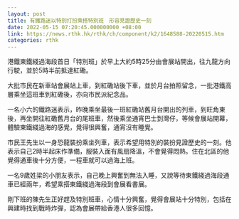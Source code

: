 ```yaml
---
layout: post
title: 有鐵路迷以特別打扮乘搭特別班　形容見證歷史一刻
date: 2022-05-15 07:20:45.000000000 +08:00
link: https://news.rthk.hk/rthk/ch/component/k2/1648588-20220515.htm
categories: rthk
---
```


港鐵東鐵綫過海段首日「特別班」於早上大約5時25分由會展站開出，往九龍方向行駛，並於5時半前抵達紅磡。

大批巿民在新車站會展站上車，到紅磡站後下車，並於月台拍照留念，一批港鐵高層乘坐這班車到紅磡後，亦向巿民派紀念品。

一名小六的鐵路迷表示，昨晚乘坐最後一班紅磡站舊月台開出的列車，到旺角東後，再坐開往紅磡舊月台的尾班車，然後乘坐通宵巴士到灣仔，等候會展站開幕，體驗東鐵綫過海的感覺，覺得很興奮，通宵沒有睡覺。

巿民王先生以一身恐龍裝扮乘坐列車，表示希望用特別的裝扮見證歷史的一刻。他表示自己2時半起床作準備，服裝入面有風扇降溫，不會覺得悶熱。住在北區的他覺得通車後十分方便，一程車就可以過海上班。

一名9歲姓梁的小朋友表示，自己晚上興奮到無法入睡，又說等待東鐵綫過海段通車已經兩年，希望乘搭東鐵綫過海段到會展看書展。

剛下班的陳先生正好趕及特別班車，心情十分興奮，覺得會展站十分特別，包括在興建時找到戰時炸彈，認為會展帶給香港人很多回憶。
